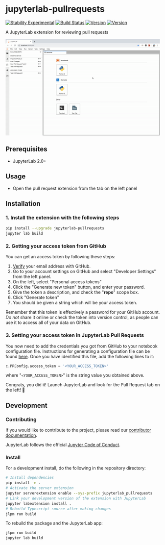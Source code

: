 # jupyterlab-pullrequests

[![Stability Experimental](https://img.shields.io/badge/stability-experimental-red.svg)](https://img.shields.io/badge/stability-experimental-red.svg)
[![Build Status](https://travis-ci.org/jupyterlab/pull-requests.svg?branch=master)](https://travis-ci.org/jupyterlab/pull-requests)
[![Version](https://img.shields.io/npm/v/@jupyterlab/pullrequests.svg)](https://www.npmjs.com/package/@jupyterlab/pullrequests)
[![Version](https://img.shields.io/pypi/v/jupyterlab-pullrequests.svg)](https://pypi.org/project/jupyterlab-pullrequests/)

A JupyterLab extension for reviewing pull requests

![](gifs/demo.gif)

## Prerequisites

- JupyterLab 2.0+

## Usage

- Open the pull request extension from the tab on the left panel

## Installation

### 1. Install the extension with the following steps

```bash
pip install --upgrade jupyterlab-pullrequests
jupyter lab build
```

### 2. Getting your access token from GitHub

You can get an access token by following these steps:

1.  [Verify](https://help.github.com/articles/verifying-your-email-address) your email address with GitHub.
1.  Go to your account settings on GitHub and select "Developer Settings" from the left panel.
1.  On the left, select "Personal access tokens"
1.  Click the "Generate new token" button, and enter your password.
1.  Give the token a description, and check the "**repo**" scope box.
1.  Click "Generate token"
1.  You should be given a string which will be your access token.

Remember that this token is effectively a password for your GitHub account.
_Do not_ share it online or check the token into version control,
as people can use it to access all of your data on GitHub.

### 3. Setting your access token in JupyterLab Pull Requests

You now need to add the credentials you got from GitHub
to your notebook configuration file. Instructions for generating a configuration
file can be found [here](http://jupyter-notebook.readthedocs.io/en/stable/config_overview.html#configure-nbserver).
Once you have identified this file, add the following lines to it:

```python
c.PRConfig.access_token = '<YOUR_ACCESS_TOKEN>'
```

where "`<YOUR_ACCESS_TOKEN>`" is the string value you obtained above.

Congrats, you did it! Launch JupyterLab and look for the Pull Request tab on the left! 🎉


## Development

### Contributing

If you would like to contribute to the project, please read our [contributor documentation](https://github.com/jupyterlab/pull-requests/blob/master/CONTRIBUTING.md).

JupyterLab follows the official [Jupyter Code of Conduct](https://github.com/jupyter/governance/blob/master/conduct/code_of_conduct.md).

### Install

For a development install, do the following in the repository directory:

```bash
# Install dependencies
pip install -e .
# Activate the server extension
jupyter serverextension enable --sys-prefix jupyterlab_pullrequests
# Link your development version of the extension with JupyterLab
jupyter labextension install .
# Rebuild Typescript source after making changes
jlpm run build
```

To rebuild the package and the JupyterLab app:

```bash
jlpm run build
jupyter lab build
```
